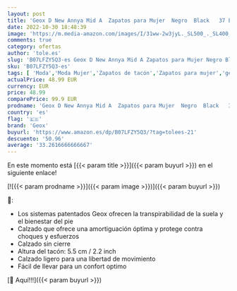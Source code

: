 ```yaml
---
layout: post
title: 'Geox D New Annya Mid A  Zapatos para Mujer  Negro  Black   37 EU'
date: 2022-10-30 18:48:39
image: 'https://m.media-amazon.com/images/I/31ww-2w3jyL._SL500_._SL400_.jpg'
comments: true
category: ofertas
author: 'tole.es'
slug: 'B07LFZY5Q3-es Geox D New Annya Mid A Zapatos para Mujer Negro Black 37 EU'
sku: 'B07LFZY5Q3-es'
tags: [ 'Moda','Moda Mujer','Zapatos de tacón','Zapatos para mujer','geox','zapatos','🇪🇸', ]
actualPrice: 48.99 EUR
currency: EUR
price: 48.99
comparePrice: 99.9 EUR
prodname: 'Geox D New Annya Mid A  Zapatos para Mujer  Negro  Black   37 EU'
country: 'es'
flag: '🇪🇸'
brand: 'Geox'
buyurl: 'https://www.amazon.es/dp/B07LFZY5Q3/?tag=tolees-21'
descuento: '50.96'
average: '33.2616666666667'
---
```


En este momento está [{{< param title >}}]({{< param buyurl >}}) en el siguiente enlace!

[![{{< param prodname >}}]({{< param image >}})]({{< param buyurl >}})

🔎:

- Los sistemas patentados Geox ofrecen la transpirabilidad de la suela y el bienestar del pie
- Calzado que ofrece una amortiguación óptima y protege contra choques y esfuerzos
- Calzado sin cierre
- Altura del tacón: 5.5 cm / 2.2 inch
- Calzado ligero para una libertad de movimiento
- Fácil de llevar para un confort optimo

[🛒 Aquí!!!]({{< param buyurl >}})
